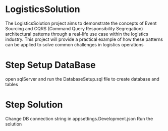 # LogisticsSolution
The LogisticsSolution project aims to demonstrate the concepts of Event Sourcing and CQRS (Command Query Responsibility Segregation) architectural patterns through a real-life use case within the logistics industry. This project will provide a practical example of how these patterns can be applied to solve common challenges in logistics operations

# Step Setup DataBase 
  open sqlServer and run the DatabaseSetup.sql file to create database and tables

# Step Solution
  Change DB connection string in appsettings.Development.json
  Run the solution 
